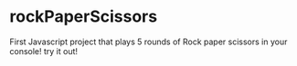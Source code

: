 # rockPaperScissors

First Javascript project that plays 5 rounds of Rock paper scissors in your console! try it out!
